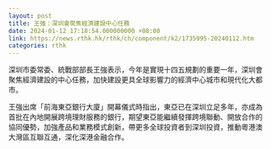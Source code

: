 ```yaml
---
layout: post
title: 王強：深圳會聚焦經濟建設中心任務
date: 2024-01-12 17:18:54.000000000 +08:00
link: https://news.rthk.hk/rthk/ch/component/k2/1735995-20240112.htm
categories: rthk
---
```


深圳市委常委、統戰部部長王強表示，今年是實現十四五規劃的重要一年，深圳會聚焦經濟建設的中心任務，加快建設更具全球影響力的經濟中心城市和現代化大都市。

王強出席「前海東亞銀行大廈」開幕儀式時指出，東亞已在深圳立足多年，亦成為首批在內地開展跨境理財服務的銀行，期望東亞能繼續發揮跨境聯動、開放合作的協同優勢，加強產品和業務模式創新，帶更多全球投資者到深圳投資，推動粵港澳大灣區互聯互通，深化深港金融合作。
